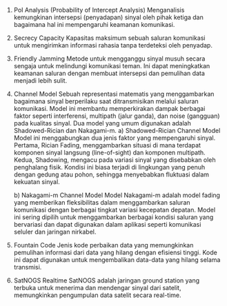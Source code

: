1. PoI Analysis (Probability of Intercept Analysis)
    Menganalisis kemungkinan intersepsi (penyadapan) sinyal oleh pihak ketiga dan bagaimana hal ini mempengaruhi keamanan komunikasi.

2. Secrecy Capacity
    Kapasitas maksimum sebuah saluran komunikasi untuk mengirimkan informasi rahasia tanpa terdeteksi oleh penyadap.

3. Friendly Jamming
    Metode untuk mengganggu sinyal musuh secara sengaja untuk melindungi komunikasi teman. Ini dapat meningkatkan keamanan saluran dengan membuat intersepsi dan pemulihan data menjadi lebih sulit.

4. Channel Model
    Sebuah representasi matematis yang menggambarkan bagaimana sinyal berperilaku saat ditransmisikan melalui saluran komunikasi. 
    Model ini membantu memperkirakan dampak berbagai faktor seperti interferensi, multipath (jalur ganda), dan noise (gangguan) pada kualitas sinyal. Dua model yang umum digunakan adalah Shadowed-Rician dan Nakagami-m.
    a) Shadowed-Rician Channel Model
        Model ini menggabungkan dua jenis faktor yang mempengaruhi sinyal. Pertama, Rician Fading, menggambarkan situasi di mana terdapat komponen sinyal langsung (line-of-sight) dan komponen multipath. 
        Kedua, Shadowing, mengacu pada variasi sinyal yang disebabkan oleh penghalang fisik. Kondisi ini biasa terjadi di lingkungan yang penuh dengan gedung atau pohon, sehingga menyebabkan fluktuasi dalam kekuatan sinyal.

    b) Nakagami-m Channel Model
        Model Nakagami-m adalah model fading yang memberikan fleksibilitas dalam menggambarkan saluran komunikasi dengan berbagai tingkat variasi kecepatan depatan. Model ini sering dipilih untuk menggambarkan berbagai kondisi saluran yang bervariasi dan dapat digunakan dalam aplikasi seperti komunikasi seluler dan jaringan nirkabel.

5. Fountain Code
    Jenis kode perbaikan data yang memungkinkan pemulihan informasi dari data yang hilang dengan efisiensi tinggi. Kode ini dapat digunakan untuk mengembalikan data-data yang hilang selama transmisi.

6. SatNOGS Realtime
    SatNOGS adalah jaringan ground station yang terbuka untuk menerima dan mendengar sinyal dari satelit, memungkinkan pengumpulan data satelit secara real-time.